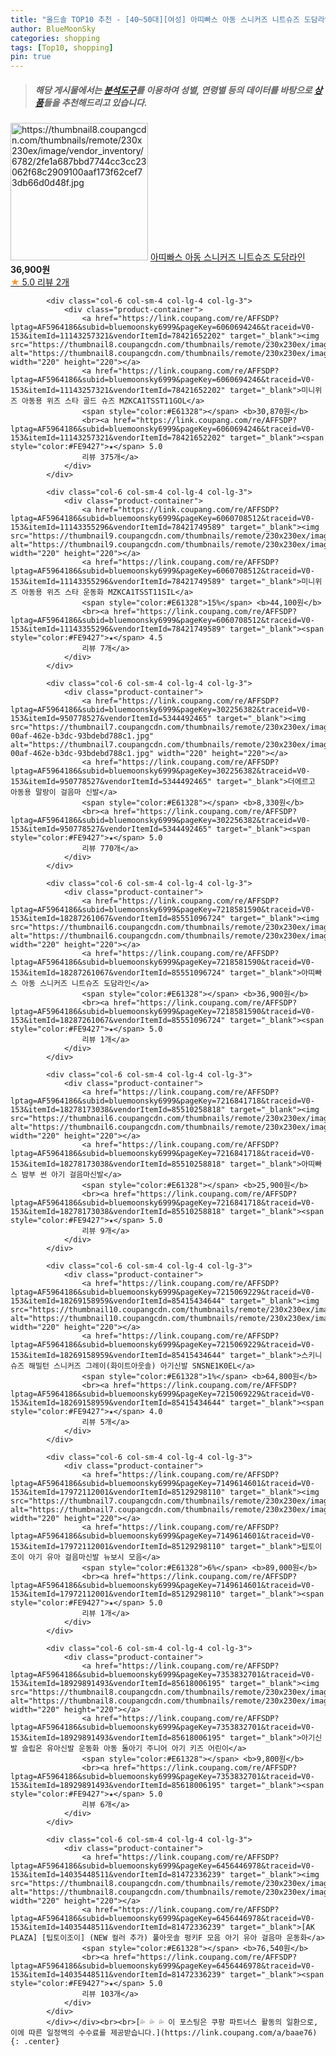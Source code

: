 ```yaml
---
title: "올드솔 TOP10 추천 - [40~50대][여성] 아띠빠스 아동 스니커즈 니트슈즈 도담라인"
author: BlueMoonSky
categories: shopping
tags: [Top10, shopping]
pin: true
---
```


> ##### 해당 게시물에서는 [**분석도구**](https://itemscout.io/)를 이용하여 **성별**, **연령별** 등의 데이터를 바탕으로 [**상품**](https://link.coupang.com/a/baae76)들을 추천해드리고 있습니다.
<div class="container"><div class="row">
            <div class="col-6 col-sm-4 col-lg-4 col-lg-3">
                <div class="product-container">
                    <a href="https://link.coupang.com/re/AFFSDP?lptag=AF5964186&subid=bluemoonsky6999&pageKey=7218581590&traceid=V0-153&itemId=18287261019&vendorItemId=85574139913" target="_blank"><img src="https://thumbnail8.coupangcdn.com/thumbnails/remote/230x230ex/image/vendor_inventory/6782/2fe1a687bbd7744cc3cc23062f68c2909100aaf173f62cef73db66d0d48f.jpg" alt="https://thumbnail8.coupangcdn.com/thumbnails/remote/230x230ex/image/vendor_inventory/6782/2fe1a687bbd7744cc3cc23062f68c2909100aaf173f62cef73db66d0d48f.jpg" width="220" height="220"></a>
                    <a href="https://link.coupang.com/re/AFFSDP?lptag=AF5964186&subid=bluemoonsky6999&pageKey=7218581590&traceid=V0-153&itemId=18287261019&vendorItemId=85574139913" target="_blank">아띠빠스 아동 스니커즈 니트슈즈 도담라인</a>
                    <span style="color:#E61328"></span> <b>36,900원</b>
                    <br><a href="https://link.coupang.com/re/AFFSDP?lptag=AF5964186&subid=bluemoonsky6999&pageKey=7218581590&traceid=V0-153&itemId=18287261019&vendorItemId=85574139913" target="_blank"><span style="color:#FE9427">★</span> 5.0
                    리뷰 2개</a>
                </div>
            </div>
            
            <div class="col-6 col-sm-4 col-lg-4 col-lg-3">
                <div class="product-container">
                    <a href="https://link.coupang.com/re/AFFSDP?lptag=AF5964186&subid=bluemoonsky6999&pageKey=6060694246&traceid=V0-153&itemId=11143257321&vendorItemId=78421652202" target="_blank"><img src="https://thumbnail8.coupangcdn.com/thumbnails/remote/230x230ex/image/rs_quotation_api/smmbmzlh/588a3491b4d942769d7c9d08db4a601a.jpg" alt="https://thumbnail8.coupangcdn.com/thumbnails/remote/230x230ex/image/rs_quotation_api/smmbmzlh/588a3491b4d942769d7c9d08db4a601a.jpg" width="220" height="220"></a>
                    <a href="https://link.coupang.com/re/AFFSDP?lptag=AF5964186&subid=bluemoonsky6999&pageKey=6060694246&traceid=V0-153&itemId=11143257321&vendorItemId=78421652202" target="_blank">미니위즈 아동용 위즈 스타 골드 슈즈 MZKCA1TSST11GOL</a>
                    <span style="color:#E61328"></span> <b>30,870원</b>
                    <br><a href="https://link.coupang.com/re/AFFSDP?lptag=AF5964186&subid=bluemoonsky6999&pageKey=6060694246&traceid=V0-153&itemId=11143257321&vendorItemId=78421652202" target="_blank"><span style="color:#FE9427">★</span> 5.0
                    리뷰 375개</a>
                </div>
            </div>
            
            <div class="col-6 col-sm-4 col-lg-4 col-lg-3">
                <div class="product-container">
                    <a href="https://link.coupang.com/re/AFFSDP?lptag=AF5964186&subid=bluemoonsky6999&pageKey=6060708512&traceid=V0-153&itemId=11143355296&vendorItemId=78421749589" target="_blank"><img src="https://thumbnail9.coupangcdn.com/thumbnails/remote/230x230ex/image/rs_quotation_api/rgxzx7zg/0b8fde6b644a42d0a9378d3d8e3ee872.jpg" alt="https://thumbnail9.coupangcdn.com/thumbnails/remote/230x230ex/image/rs_quotation_api/rgxzx7zg/0b8fde6b644a42d0a9378d3d8e3ee872.jpg" width="220" height="220"></a>
                    <a href="https://link.coupang.com/re/AFFSDP?lptag=AF5964186&subid=bluemoonsky6999&pageKey=6060708512&traceid=V0-153&itemId=11143355296&vendorItemId=78421749589" target="_blank">미니위즈 아동용 위즈 스타 운동화 MZKCA1TSST11SIL</a>
                    <span style="color:#E61328">15%</span> <b>44,100원</b>
                    <br><a href="https://link.coupang.com/re/AFFSDP?lptag=AF5964186&subid=bluemoonsky6999&pageKey=6060708512&traceid=V0-153&itemId=11143355296&vendorItemId=78421749589" target="_blank"><span style="color:#FE9427">★</span> 4.5
                    리뷰 7개</a>
                </div>
            </div>
            
            <div class="col-6 col-sm-4 col-lg-4 col-lg-3">
                <div class="product-container">
                    <a href="https://link.coupang.com/re/AFFSDP?lptag=AF5964186&subid=bluemoonsky6999&pageKey=302256382&traceid=V0-153&itemId=950778527&vendorItemId=5344492465" target="_blank"><img src="https://thumbnail7.coupangcdn.com/thumbnails/remote/230x230ex/image/retail/images/2019/09/16/12/3/a79e635a-00af-462e-b3dc-93bdebd788c1.jpg" alt="https://thumbnail7.coupangcdn.com/thumbnails/remote/230x230ex/image/retail/images/2019/09/16/12/3/a79e635a-00af-462e-b3dc-93bdebd788c1.jpg" width="220" height="220"></a>
                    <a href="https://link.coupang.com/re/AFFSDP?lptag=AF5964186&subid=bluemoonsky6999&pageKey=302256382&traceid=V0-153&itemId=950778527&vendorItemId=5344492465" target="_blank">더에르고 아동용 말랑이 걸음마 신발</a>
                    <span style="color:#E61328"></span> <b>8,330원</b>
                    <br><a href="https://link.coupang.com/re/AFFSDP?lptag=AF5964186&subid=bluemoonsky6999&pageKey=302256382&traceid=V0-153&itemId=950778527&vendorItemId=5344492465" target="_blank"><span style="color:#FE9427">★</span> 5.0
                    리뷰 770개</a>
                </div>
            </div>
            
            <div class="col-6 col-sm-4 col-lg-4 col-lg-3">
                <div class="product-container">
                    <a href="https://link.coupang.com/re/AFFSDP?lptag=AF5964186&subid=bluemoonsky6999&pageKey=7218581590&traceid=V0-153&itemId=18287261067&vendorItemId=85551096724" target="_blank"><img src="https://thumbnail6.coupangcdn.com/thumbnails/remote/230x230ex/image/vendor_inventory/80c2/b821b44a65692e45f3119a1a1ba0f5e6884ea0e1ec47f03eccfea55d6c8a.jpg" alt="https://thumbnail6.coupangcdn.com/thumbnails/remote/230x230ex/image/vendor_inventory/80c2/b821b44a65692e45f3119a1a1ba0f5e6884ea0e1ec47f03eccfea55d6c8a.jpg" width="220" height="220"></a>
                    <a href="https://link.coupang.com/re/AFFSDP?lptag=AF5964186&subid=bluemoonsky6999&pageKey=7218581590&traceid=V0-153&itemId=18287261067&vendorItemId=85551096724" target="_blank">아띠빠스 아동 스니커즈 니트슈즈 도담라인</a>
                    <span style="color:#E61328"></span> <b>36,900원</b>
                    <br><a href="https://link.coupang.com/re/AFFSDP?lptag=AF5964186&subid=bluemoonsky6999&pageKey=7218581590&traceid=V0-153&itemId=18287261067&vendorItemId=85551096724" target="_blank"><span style="color:#FE9427">★</span> 5.0
                    리뷰 1개</a>
                </div>
            </div>
            
            <div class="col-6 col-sm-4 col-lg-4 col-lg-3">
                <div class="product-container">
                    <a href="https://link.coupang.com/re/AFFSDP?lptag=AF5964186&subid=bluemoonsky6999&pageKey=7216841718&traceid=V0-153&itemId=18278173038&vendorItemId=85510258818" target="_blank"><img src="https://thumbnail6.coupangcdn.com/thumbnails/remote/230x230ex/image/vendor_inventory/44e9/e1cbe185e53592c8e39860b5e986e4260f3d4b12819f4046e1ddaa6a58e5.png" alt="https://thumbnail6.coupangcdn.com/thumbnails/remote/230x230ex/image/vendor_inventory/44e9/e1cbe185e53592c8e39860b5e986e4260f3d4b12819f4046e1ddaa6a58e5.png" width="220" height="220"></a>
                    <a href="https://link.coupang.com/re/AFFSDP?lptag=AF5964186&subid=bluemoonsky6999&pageKey=7216841718&traceid=V0-153&itemId=18278173038&vendorItemId=85510258818" target="_blank">아띠빠스 밤부 썬 아기 걸음마신발</a>
                    <span style="color:#E61328"></span> <b>25,900원</b>
                    <br><a href="https://link.coupang.com/re/AFFSDP?lptag=AF5964186&subid=bluemoonsky6999&pageKey=7216841718&traceid=V0-153&itemId=18278173038&vendorItemId=85510258818" target="_blank"><span style="color:#FE9427">★</span> 5.0
                    리뷰 9개</a>
                </div>
            </div>
            
            <div class="col-6 col-sm-4 col-lg-4 col-lg-3">
                <div class="product-container">
                    <a href="https://link.coupang.com/re/AFFSDP?lptag=AF5964186&subid=bluemoonsky6999&pageKey=7215069229&traceid=V0-153&itemId=18269158959&vendorItemId=85415434644" target="_blank"><img src="https://thumbnail10.coupangcdn.com/thumbnails/remote/230x230ex/image/vendor_inventory/052f/e7f054024d3ce415d704c5e8937cfcd6b7acab696ca571f37e4e68884156.jpg" alt="https://thumbnail10.coupangcdn.com/thumbnails/remote/230x230ex/image/vendor_inventory/052f/e7f054024d3ce415d704c5e8937cfcd6b7acab696ca571f37e4e68884156.jpg" width="220" height="220"></a>
                    <a href="https://link.coupang.com/re/AFFSDP?lptag=AF5964186&subid=bluemoonsky6999&pageKey=7215069229&traceid=V0-153&itemId=18269158959&vendorItemId=85415434644" target="_blank">스키니슈즈 해밀턴 스니커즈 그레이(화이트아웃솔) 아기신발 SNSNE1K0EL</a>
                    <span style="color:#E61328">1%</span> <b>64,800원</b>
                    <br><a href="https://link.coupang.com/re/AFFSDP?lptag=AF5964186&subid=bluemoonsky6999&pageKey=7215069229&traceid=V0-153&itemId=18269158959&vendorItemId=85415434644" target="_blank"><span style="color:#FE9427">★</span> 4.0
                    리뷰 5개</a>
                </div>
            </div>
            
            <div class="col-6 col-sm-4 col-lg-4 col-lg-3">
                <div class="product-container">
                    <a href="https://link.coupang.com/re/AFFSDP?lptag=AF5964186&subid=bluemoonsky6999&pageKey=7149614601&traceid=V0-153&itemId=17972112001&vendorItemId=85129298110" target="_blank"><img src="https://thumbnail7.coupangcdn.com/thumbnails/remote/230x230ex/image/vendor_inventory/244c/2dfaf476abab6981d83dafa9600dde1411f11b460660290bf3658cc5ac2d.jpg" alt="https://thumbnail7.coupangcdn.com/thumbnails/remote/230x230ex/image/vendor_inventory/244c/2dfaf476abab6981d83dafa9600dde1411f11b460660290bf3658cc5ac2d.jpg" width="220" height="220"></a>
                    <a href="https://link.coupang.com/re/AFFSDP?lptag=AF5964186&subid=bluemoonsky6999&pageKey=7149614601&traceid=V0-153&itemId=17972112001&vendorItemId=85129298110" target="_blank">팁토이조이 아기 유아 걸음마신발 뉴보시 모음</a>
                    <span style="color:#E61328">6%</span> <b>89,000원</b>
                    <br><a href="https://link.coupang.com/re/AFFSDP?lptag=AF5964186&subid=bluemoonsky6999&pageKey=7149614601&traceid=V0-153&itemId=17972112001&vendorItemId=85129298110" target="_blank"><span style="color:#FE9427">★</span> 5.0
                    리뷰 1개</a>
                </div>
            </div>
            
            <div class="col-6 col-sm-4 col-lg-4 col-lg-3">
                <div class="product-container">
                    <a href="https://link.coupang.com/re/AFFSDP?lptag=AF5964186&subid=bluemoonsky6999&pageKey=7353832701&traceid=V0-153&itemId=18929891493&vendorItemId=85618006195" target="_blank"><img src="https://thumbnail8.coupangcdn.com/thumbnails/remote/230x230ex/image/vendor_inventory/afb1/aa6b5422657962f20215d608860bd7fc136eb331d94b7ffd74d5d83ca3d7.jpg" alt="https://thumbnail8.coupangcdn.com/thumbnails/remote/230x230ex/image/vendor_inventory/afb1/aa6b5422657962f20215d608860bd7fc136eb331d94b7ffd74d5d83ca3d7.jpg" width="220" height="220"></a>
                    <a href="https://link.coupang.com/re/AFFSDP?lptag=AF5964186&subid=bluemoonsky6999&pageKey=7353832701&traceid=V0-153&itemId=18929891493&vendorItemId=85618006195" target="_blank">아기신발 슬립온 유아신발 운동화 아동 돌아기 주니어 아기 키즈 어린이</a>
                    <span style="color:#E61328"></span> <b>9,800원</b>
                    <br><a href="https://link.coupang.com/re/AFFSDP?lptag=AF5964186&subid=bluemoonsky6999&pageKey=7353832701&traceid=V0-153&itemId=18929891493&vendorItemId=85618006195" target="_blank"><span style="color:#FE9427">★</span> 5.0
                    리뷰 6개</a>
                </div>
            </div>
            
            <div class="col-6 col-sm-4 col-lg-4 col-lg-3">
                <div class="product-container">
                    <a href="https://link.coupang.com/re/AFFSDP?lptag=AF5964186&subid=bluemoonsky6999&pageKey=6456446978&traceid=V0-153&itemId=14035448511&vendorItemId=81472336239" target="_blank"><img src="https://thumbnail8.coupangcdn.com/thumbnails/remote/230x230ex/image/vendor_inventory/0c84/caa5b44a0de705aff4d68d21b39960334377e98b0cd4a9744a9bc45cd762.jpg" alt="https://thumbnail8.coupangcdn.com/thumbnails/remote/230x230ex/image/vendor_inventory/0c84/caa5b44a0de705aff4d68d21b39960334377e98b0cd4a9744a9bc45cd762.jpg" width="220" height="220"></a>
                    <a href="https://link.coupang.com/re/AFFSDP?lptag=AF5964186&subid=bluemoonsky6999&pageKey=6456446978&traceid=V0-153&itemId=14035448511&vendorItemId=81472336239" target="_blank">[AK PLAZA] [팁토이조이] (NEW 컬러 추가) 풀아웃솔 펑키F 모음 아기 유아 걸음마 운동화</a>
                    <span style="color:#E61328"></span> <b>76,540원</b>
                    <br><a href="https://link.coupang.com/re/AFFSDP?lptag=AF5964186&subid=bluemoonsky6999&pageKey=6456446978&traceid=V0-153&itemId=14035448511&vendorItemId=81472336239" target="_blank"><span style="color:#FE9427">★</span> 5.0
                    리뷰 103개</a>
                </div>
            </div>
            </div></div><br><br>[💦 💦 💦 이 포스팅은 쿠팡 파트너스 활동의 일환으로, 이에 따른 일정액의 수수료를 제공받습니다.](https://link.coupang.com/a/baae76){: .center}